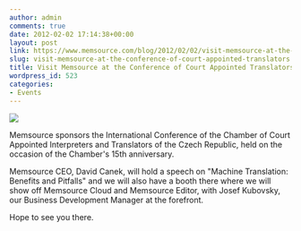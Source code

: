 ```yaml
---
author: admin
comments: true
date: 2012-02-02 17:14:38+00:00
layout: post
link: https://www.memsource.com/blog/2012/02/02/visit-memsource-at-the-conference-of-court-appointed-translators/
slug: visit-memsource-at-the-conference-of-court-appointed-translators
title: Visit Memsource at the Conference of Court Appointed Translators
wordpress_id: 523
categories:
- Events
---
```


[![](/wp-content/uploads/2012/02/scales.png)](/wp-content/uploads/2012/02/scales.png)

Memsource sponsors the International Conference of the Chamber of Court Appointed Interpreters and Translators of the Czech Republic, held on the occasion of the Chamber's 15th anniversary.

Memsource CEO, David Canek, will hold a speech on "Machine Translation: Benefits and Pitfalls" and we will also have a booth there where we will show off Memsource Cloud and Memsource Editor, with Josef Kubovsky, our Business Development Manager at the forefront.<!-- more -->

Hope to see you there.


